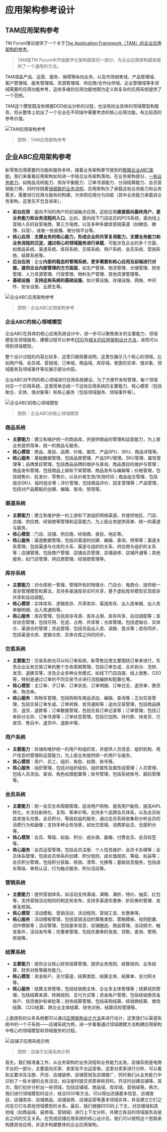 # 应用架构参考设计

## TAM应用架构参考

TM Forum理论提供了一个关于[The Application Framework（TAM）的企业应用架构的参考](http://www.ilsa.kz/etom/main/diagram212bd3bc1d9811db9063000802da1ce2.htm)。

> TAM是TM Forum中开放数字化架构框架的一部分，为企业应用架构框架提供了一个通用的方法。

TAM涵盖产品、运营、服务、保障等纵向业务，以及市场销售域、产品管理域、客户管理域、服务管理域、资源管理域、供应商/合作伙伴域、企业管理域等多领域需要的应用功能参考，这些多维的应用功能地图为定义和复杂的应用系统提供了一个范例。

TAM这个模型既没有根据DDD给出分析的过程，也没有给出具体的领域模型和服务，但从整体上给出了一个企业在不同域中需要考虑的核心应用功能，有比较高的参考价值。

![TAM应用架构参考](images/TAM-Application-Framework.png)

> 图例：TAM应用架构参考

## 企业ABC应用架构参考

新零售应用需要的功能和服务多样，接着业务架构章节提到的[鞋服企业ABC案例](../biz-arch/reference.md)，我们来看看应用架构如何进一步结合业务架构落地。在业务架构部分，[一些业务能力](../biz-arch/reference.md#分析业务能力)，如商品流转能力、库存平衡能力、订单寻源能力、分润结算能力、会员营销能力等，同时伴随着[很细致的业务流程](../biz-arch/reference.md#梳理业务流程)。应用架构为了承载这些业务能力和业务需求，需要进行应用与服务的构建。大体把应用分为四层（其中业务能力承载自业务架构，这里先不包含进来）。

- **前台应用**：面向不同的用户的前端触点应用，这些应用**直接面向最终用户，是业务能力和业务流程的入口**。比如，面向线下门店店员的POS系统，面向线上营销人员的自营电商、第三方电商，以及多种多媒体营销渠道（如微信、微博、抖音），或者一些直播、微分销平台等。
- **核心应用**：**支撑业务的核心能力，形成企业的共享复用能力，支撑业务能力和业务流程的沉淀，通过核心的领域服务进行承载**，可能涉及企业的多个方面，如商品系统、渠道系统、库存系统、交易系统、用户系统、会员系统、营销系统、结算系统等。
- **后台应用**：企业**内部的稳态的管理系统，更多需要和核心应用及前端进行对接，提供企业内部管理的方方面面**，如生产管理、物流管理、仓储管理、财务管理、人力资源管理、行政管理、物料生产管理、其他资源管理等。
- **基础设施**：**支持这些系统的基础设施**，如计算设施、存储设施、网络、中间件、安全设施、云原生等。

![企业ABC应用架构参考](images/Enterprise-ABC-Application-architecture-reference.png)

> 图例：企业ABC应用架构参考

### 企业ABC的核心领域模型

企业ABC在具体的核心应用系统设计中，进一步可以聚焦相关的主要能力、领域模型及领域服务，建模过程可以参考[DDD](./domain-driven-design.md)及[相关的应用架构设计方法](./design-methods.md)，进而可以得到领域模型。

整个设计过程的内容比较多，这里只做简要说明，这里仅展示几个核心的领域，比如用户域、会员域、营销域、订单域、商品域、库存域，里面的实体、值对象、领域服务及领域事件等仅展示部分内容。

企业ABC对不同的核心领域进行应用系统建设，为了方便开发和管理，每个领域对应一个应用系统，这里简单总结一下这些应用系统的主要能力、核心模型（包括聚合、实体、值对象等）和核心服务（包括领域服务、领域事件等）。

![企业ABC的核心领域模型](images/Enterprise-ABC-core-domain-model.png)

> 图例：企业ABC的核心领域模型

### 商品系统

- **主要能力**：建立和维护统一的商品库，并提供商品的管理和运营能力，为上层业务提供简单、统一的商品与服务。
- **核心模型**：商品、类目、品牌、价格、属性、产品SPU、SKU、商品详情等。
- **核心服务**：基础数据管理，包括品类管理、产品SPU管理、SKU管理、属性管理等；品牌类目管理，包括商品品牌的维护与查询，商品类目的维护与管理；商品发布管理，包括商品上架和下架管理、商品发布与编辑等；价格管理，包括销售价、批发价、零售价，以及价格生效/失效时间；商品组合管理，包括组合SKU、临时组合等；评价管理，包括商品评价、回复管理等；产品管理，包括对产品模板的创建、编辑、查询、禁用等。

### 渠道系统

- **主要能力**：建立和维护统一的上游和下游组织网络渠道，并提供地区、门店、店铺、供应商、经销商等管理和运营能力，为上层业务提供简单、统一的渠道与服务。
- **核心模型**：门店、店铺、供应商、经销商、类目、地区等。
- **核心服务**：渠道数据管理，包括对渠道的创建、编辑、查询、停用等；渠道关系管理，包括渠道与仓库的关系、渠道与组织的关系、供应商与组织的关系等；店铺管理，包括商户管理、店铺会员管理、店铺装修、店铺开通等；其他服务，如门店管理、供应商管理、经销商管理等。

### 库存系统

- **主要能力**：对仓库统一管理，管理所有的物理仓、门店仓、电商仓，提供统一库存管理模型和算法，支持多渠道库存实时共享，基于虚拟库存模型实现库存共享和自动调配。
- **核心模型**：实体库存、逻辑库存、共享库存、渠道库存、出入库单据、出入库单据明细、出入库通知等。
- **核心服务**：库存管理，包括库存寻源、库存占用、库存共享、自动调配等；库存状态管理，包括可用、在途、占用、共享等；仓库管理，包括逻辑仓、实体仓、渠道仓的管理；货品管理，包括货品出入库、调拨、盘点等；库存同步，包括渠道仓库、逻辑仓库、实体仓库之间的同步。

### 交易系统

- **主要能力**：交易系统也可以叫订单系统，新零售应用主要围绕订单来进行，负责企业业务交易订单的整个生命周期管理，包括订单生成、合并拆分、流转、发货、退换货等，涉及企业多种业务模式，如线下门店自提、线上销售、O2O等，特别是通过订单的不同交易节点进行流程编排和配置化等。
- **核心模型**：主订单、子订单、订单状态、订单明细、订单日志、退货单、换货单、物流单。
- **核心服务**：购物车管理，包括购物车商品添加、编辑、查询等；正向交易管理，包括交易订单生成、订单转换、发货通知等；逆向交易管理，包括商品换货、退货、退款等；订单数据管理，包括交易订单记录等；订单管理，包括订单拆分合并、订单寻源等；订单状态管理，包括已加购、待付款、待发货、已收货、售后中、退货中、退款中等。

### 用户系统

- **主要能力**：存储和维护统一的用户和组织库，并提供人员信息、组织机构、用户信息的管理和运营能力，为上层业务提供统一的用户与服务。
- **核心模型**：用户、员工、组织、角色、权限、账号等。
- **核心服务**：组织管理，包括对组织级别、组织属性及属性组管理；人员管理，包括人员添加、查询、角色权限配置等；账号管理，包括系统账号、密码管理等。

### 会员系统

- **主要能力**：统一会员生命周期管理，促进用户购物、提高用户黏性，提高AIPL转化，关注拉新转化、复购、客单价等。支持多个品牌会员体系，以及会员权益发放与兑换，会员积分、等级权益的服务，通过会员系统收集和分析会员的消费行为和画像；支持多种业务场景，如社交营销、消费即会员、无感积分等。
- **核心模型**：会员、等级、权益、积分、成长值、画像、付费会员、会员标签等。
- **核心服务**：会员运营管理，包括会员注册、个人信息维护、会员卡办理等；会员体系管理，包括会员体系的创建、积分规则、成长值规则、等级、权益等；会员积分管理，包括积分获取、核销、清零、兑换等；基础信息服务，包括成长等级、审核认证、行为触点服务、积分活动等。

### 营销系统

- **主要能力**：提供营销体系，如活动支持满减、满赠、满折、特价、抽奖、红包等，支持营销活动规则的制定和发布，支持多渠道优惠券、折扣券的管理、发券及核销。
- **核心模型**：活动模板、营销活动、活动规则、营销工具、优惠券等。
- **核心服务**：活动模板管理，包括营销活动的策略类型、策略模板、规则配置、动作模板等；活动管理，包括基本信息、店铺圈选、商品管理、活动频次、触发条件，活动发布等；优惠券管理，包括优惠券的发放、领取、查询、使用、核销等。

### 结算系统

- **主要能力**：提供企业核心财务结算管理，提供业务规则、结算规则、业务结算、财务对账等服务能力。
- **核心模型**：资金账户、支付渠道、结算类型、结算主体、结算单、支付网关等。
- **核心服务**：结算主体管理，包括经销商主体、企业多主体管理等；结算规则管理，包括结算来源、转换规则、支付方式等；资金账户管理，包括经销商资金账户、信贷维护和审批等；财务结算管理，包括采购结算、经销商结算、商场结算、O2O结算、跨企业主体结算、财务对账、结算风险管理等。

上面提到的众多系统都可以通过[应用架构设计方法](design-methods.md)来进行设计，这里我们以渠道系统中的一个子系统——店铺系统为例，进一步看看通过领域建模方法构建应用架构中核心的领域模型和领域服务的过程。

![店铺子应用系统示例](images/Example-of-store-sub-application-system.png)

> 图例：店铺子应用系统示例

首先，我们做准备工作，从业务架构的业务流程和业务能力出发。店铺系统是电商平台的一部分，主要面向买家、卖家及平台运营者。这里对卖家进行分析，可以看到主要涉及注册、开店、店铺装修、店铺营销及店铺推广，同时我们从业务能力中识别了一些关键的业务活动，如注册时提交资质审核资料，开店时创建店铺等。其次，我们初步分析出一些领域，包括店铺域、商品域、库存域、营销域等。再次，我们进行领域模型的设计，结合DDD等方法，可以得出店铺基本信息、店铺类目、店铺库存、店铺商品、店铺装修、店铺运营等基本领域实体，并且建立它们之间及它们与其他领域模型的关系。最后，我们根据DDD的上下文，对店铺域和其他域（如商品域、装修域、营销域）进行上下文分析，并建立各自的领域服务及彼此之间的交互关系。在完成店铺应用系统的核心设计后，我们可以按照这个思路来构建其他应用，并逐步构建整体的企业应用架构。
